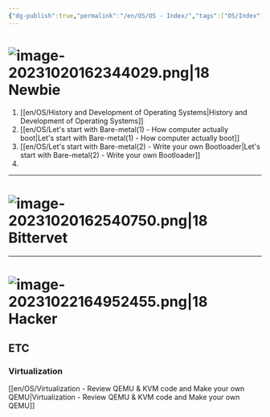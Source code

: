 ```yaml
---
{"dg-publish":true,"permalink":"/en/OS/OS - Index/","tags":["OS/Index"]}
---
```




# ![image-20231020162344029.png|18](/img/user/kr/data/icon/%EB%AA%A9%EC%B0%A8/image-20231020162344029.png) Newbie
1. [[en/OS/History and Development of Operating Systems\|History and Development of Operating Systems]]
2. [[en/OS/Let's start with Bare-metal(1) - How computer actually boot\|Let's start with Bare-metal(1) - How computer actually boot]]
3. [[en/OS/Let's start with Bare-metal(2) - Write your own Bootloader\|Let's start with Bare-metal(2) - Write your own Bootloader]]
4. 

---------
# ![image-20231020162540750.png|18](/img/user/kr/data/icon/%EB%AA%A9%EC%B0%A8/image-20231020162540750.png) Bittervet



------
# ![image-20231022164952455.png|18](/img/user/kr/C%20%EC%96%B8%EC%96%B4/assets/C%EC%96%B8%EC%96%B4%20-%20%EB%AA%A9%EC%B0%A8/image-20231022164952455.png) Hacker
## ETC
### Virtualization
[[en/OS/Virtualization - Review QEMU & KVM code and Make your own QEMU\|Virtualization - Review QEMU & KVM code and Make your own QEMU]]


